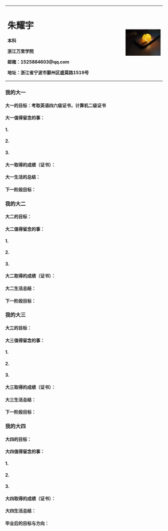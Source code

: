 <table border="0">
  <tr>
    <td width="75%">
      <h1>朱耀宇</h1>
      <p><b>本科</b></p>
      <p><b>浙江万里学院</b></p>
      <p><b>邮箱：1525884603@qq.com</b></p>
      <p><b>地址：浙江省宁波市鄞州区盛莫路1519号</b></p>
     </td>
     <td width=25%>
       <img src="/picture.jpg" width="100%">     
     </td>
    </tr>
  </table>


### 我的大一
#### 大一的目标：考取英语四六级证书，计算机二级证书
#### 大一值得留念的事：
#### 1.
#### 2.
#### 3.
#### 大一取得的成绩（证书）：
#### 大一生活的总结：
#### 下一阶段目标：


### 我的大二
#### 大二的目标：
#### 大二值得留念的事：
#### 1.
#### 2.
#### 3.
#### 大二取得的成绩（证书）：
#### 大二生活总结：
#### 下一阶段目标：


### 我的大三
#### 大三的目标：
#### 大三值得留念的事：
#### 1.
#### 2.
#### 3.
#### 大三取得的成绩（证书）：
#### 大三生活总结：
#### 下一阶段目标：


### 我的大四
#### 大四的目标：
#### 大四值得留念的事：
#### 1.
#### 2.
#### 3.
#### 大四取得的成绩（证书）：
#### 大四生活总结：
#### 毕业后的目标与方向：
